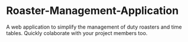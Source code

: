 # Roaster-Management-Application
A web application to simplify the management of duty roasters and time tables. Quickly colaborate with your project members too.
